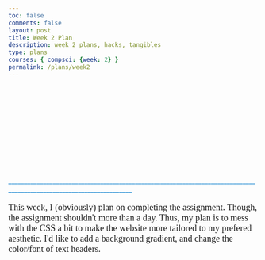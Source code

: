 ```yaml
---
toc: false
comments: false
layout: post
title: Week 2 Plan
description: week 2 plans, hacks, tangibles
type: plans
courses: { compsci: {week: 2} }
permalink: /plans/week2
---
```


<br>
<br>
<br>
<br>
<br>
<br>
<br>
<br>
<br>
<br>

<p style="color:rgb(9, 127, 206);"> _____________________________________________________________________________________________________________________</p>

<p style="font-family:Gill Sans; font-size:18px;">This week, I (obviously) plan on completing the assignment. Though, the assignment shouldn't more than a day. Thus, my plan is to mess with the CSS a bit to make the website more tailored to my prefered aesthetic. I'd like to add a background gradient, and change the color/font of text headers. </p>





